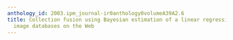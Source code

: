 ```yaml
---
anthology_id: 2003.ipm_journal-ir0anthology0volumeA39A2.6
title: Collection fusion using Bayesian estimation of a linear regression model in
  image databases on the Web
---
```

